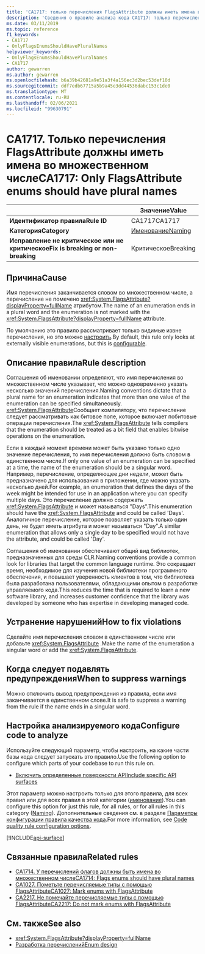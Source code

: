```yaml
---
title: 'CA1717: только перечисления FlagsAttribute должны иметь имена во множественном числе (анализ кода)'
description: 'Сведения о правиле анализа кода CA1717: только перечисления FlagsAttribute должны иметь имена во множественном числе'
ms.date: 03/11/2019
ms.topic: reference
f1_keywords:
- CA1717
- OnlyFlagsEnumsShouldHavePluralNames
helpviewer_keywords:
- OnlyFlagsEnumsShouldHavePluralNames
- CA1717
author: gewarren
ms.author: gewarren
ms.openlocfilehash: b6a39b42681a9e51a3f4a156ec3d2bec53def10d
ms.sourcegitcommit: ddf7edb67715a5b9a45e3dd44536dabc153c1de0
ms.translationtype: MT
ms.contentlocale: ru-RU
ms.lasthandoff: 02/06/2021
ms.locfileid: "99630791"
---
```

# <a name="ca1717-only-flagsattribute-enums-should-have-plural-names"></a><span data-ttu-id="9f2cd-103">CA1717. Только перечисления FlagsAttribute должны иметь имена во множественном числе</span><span class="sxs-lookup"><span data-stu-id="9f2cd-103">CA1717: Only FlagsAttribute enums should have plural names</span></span>

| | <span data-ttu-id="9f2cd-104">Значение</span><span class="sxs-lookup"><span data-stu-id="9f2cd-104">Value</span></span> |
|-|-|
| <span data-ttu-id="9f2cd-105">**Идентификатор правила**</span><span class="sxs-lookup"><span data-stu-id="9f2cd-105">**Rule ID**</span></span> |<span data-ttu-id="9f2cd-106">CA1717</span><span class="sxs-lookup"><span data-stu-id="9f2cd-106">CA1717</span></span>|
| <span data-ttu-id="9f2cd-107">**Категория**</span><span class="sxs-lookup"><span data-stu-id="9f2cd-107">**Category**</span></span> |[<span data-ttu-id="9f2cd-108">Именование</span><span class="sxs-lookup"><span data-stu-id="9f2cd-108">Naming</span></span>](naming-warnings.md)|
| <span data-ttu-id="9f2cd-109">**Исправление не критическое или не критическое**</span><span class="sxs-lookup"><span data-stu-id="9f2cd-109">**Fix is breaking or non-breaking**</span></span> |<span data-ttu-id="9f2cd-110">Критическое</span><span class="sxs-lookup"><span data-stu-id="9f2cd-110">Breaking</span></span>|

## <a name="cause"></a><span data-ttu-id="9f2cd-111">Причина</span><span class="sxs-lookup"><span data-stu-id="9f2cd-111">Cause</span></span>

<span data-ttu-id="9f2cd-112">Имя перечисления заканчивается словом во множественном числе, а перечисление не помечено <xref:System.FlagsAttribute?displayProperty=fullName> атрибутом.</span><span class="sxs-lookup"><span data-stu-id="9f2cd-112">The name of an enumeration ends in a plural word and the enumeration is not marked with the <xref:System.FlagsAttribute?displayProperty=fullName> attribute.</span></span>

<span data-ttu-id="9f2cd-113">По умолчанию это правило рассматривает только видимые извне перечисления, но это можно [настроить](#configure-code-to-analyze).</span><span class="sxs-lookup"><span data-stu-id="9f2cd-113">By default, this rule only looks at externally visible enumerations, but this is [configurable](#configure-code-to-analyze).</span></span>

## <a name="rule-description"></a><span data-ttu-id="9f2cd-114">Описание правила</span><span class="sxs-lookup"><span data-stu-id="9f2cd-114">Rule description</span></span>

<span data-ttu-id="9f2cd-115">Соглашения об именовании определяют, что имя перечисления во множественном числе указывает, что можно одновременно указать несколько значений перечисления.</span><span class="sxs-lookup"><span data-stu-id="9f2cd-115">Naming conventions dictate that a plural name for an enumeration indicates that more than one value of the enumeration can be specified simultaneously.</span></span> <span data-ttu-id="9f2cd-116"><xref:System.FlagsAttribute>Сообщает компилятору, что перечисление следует рассматривать как битовое поле, которое включает побитовые операции перечисления.</span><span class="sxs-lookup"><span data-stu-id="9f2cd-116">The <xref:System.FlagsAttribute> tells compilers that the enumeration should be treated as a bit field that enables bitwise operations on the enumeration.</span></span>

<span data-ttu-id="9f2cd-117">Если в каждый момент времени может быть указано только одно значение перечисления, то имя перечисления должно быть словом в единственном числе.</span><span class="sxs-lookup"><span data-stu-id="9f2cd-117">If only one value of an enumeration can be specified at a time, the name of the enumeration should be a singular word.</span></span> <span data-ttu-id="9f2cd-118">Например, перечисление, определяющее дни недели, может быть предназначено для использования в приложении, где можно указать несколько дней.</span><span class="sxs-lookup"><span data-stu-id="9f2cd-118">For example, an enumeration that defines the days of the week might be intended for use in an application where you can specify multiple days.</span></span> <span data-ttu-id="9f2cd-119">Это перечисление должно содержать <xref:System.FlagsAttribute> и может называться "Days".</span><span class="sxs-lookup"><span data-stu-id="9f2cd-119">This enumeration should have the <xref:System.FlagsAttribute> and could be called 'Days'.</span></span> <span data-ttu-id="9f2cd-120">Аналогичное перечисление, которое позволяет указать только один день, не будет иметь атрибута и может называться "Day".</span><span class="sxs-lookup"><span data-stu-id="9f2cd-120">A similar enumeration that allows only a single day to be specified would not have the attribute, and could be called 'Day'.</span></span>

<span data-ttu-id="9f2cd-121">Соглашения об именовании обеспечивают общий вид библиотек, предназначенных для среды CLR.</span><span class="sxs-lookup"><span data-stu-id="9f2cd-121">Naming conventions provide a common look for libraries that target the common language runtime.</span></span> <span data-ttu-id="9f2cd-122">Это сокращает время, необходимое для изучения новой библиотеки программного обеспечения, и повышает уверенность клиентов в том, что библиотека была разработана пользователями, обладающими опытом в разработке управляемого кода.</span><span class="sxs-lookup"><span data-stu-id="9f2cd-122">This reduces the time that is required to learn a new software library, and increases customer confidence that the library was developed by someone who has expertise in developing managed code.</span></span>

## <a name="how-to-fix-violations"></a><span data-ttu-id="9f2cd-123">Устранение нарушений</span><span class="sxs-lookup"><span data-stu-id="9f2cd-123">How to fix violations</span></span>

<span data-ttu-id="9f2cd-124">Сделайте имя перечисления словом в единственном числе или добавьте <xref:System.FlagsAttribute> .</span><span class="sxs-lookup"><span data-stu-id="9f2cd-124">Make the name of the enumeration a singular word or add the <xref:System.FlagsAttribute>.</span></span>

## <a name="when-to-suppress-warnings"></a><span data-ttu-id="9f2cd-125">Когда следует подавлять предупреждения</span><span class="sxs-lookup"><span data-stu-id="9f2cd-125">When to suppress warnings</span></span>

<span data-ttu-id="9f2cd-126">Можно отключить вывод предупреждения из правила, если имя заканчивается в единственном слове.</span><span class="sxs-lookup"><span data-stu-id="9f2cd-126">It is safe to suppress a warning from the rule if the name ends in a singular word.</span></span>

## <a name="configure-code-to-analyze"></a><span data-ttu-id="9f2cd-127">Настройка анализируемого кода</span><span class="sxs-lookup"><span data-stu-id="9f2cd-127">Configure code to analyze</span></span>

<span data-ttu-id="9f2cd-128">Используйте следующий параметр, чтобы настроить, на какие части базы кода следует запускать это правило.</span><span class="sxs-lookup"><span data-stu-id="9f2cd-128">Use the following option to configure which parts of your codebase to run this rule on.</span></span>

- [<span data-ttu-id="9f2cd-129">Включить определенные поверхности API</span><span class="sxs-lookup"><span data-stu-id="9f2cd-129">Include specific API surfaces</span></span>](#include-specific-api-surfaces)

<span data-ttu-id="9f2cd-130">Этот параметр можно настроить только для этого правила, для всех правил или для всех правил в этой категории ([именование](naming-warnings.md)).</span><span class="sxs-lookup"><span data-stu-id="9f2cd-130">You can configure this option for just this rule, for all rules, or for all rules in this category ([Naming](naming-warnings.md)).</span></span> <span data-ttu-id="9f2cd-131">Дополнительные сведения см. в разделе [Параметры конфигурации правила качества кода](../code-quality-rule-options.md).</span><span class="sxs-lookup"><span data-stu-id="9f2cd-131">For more information, see [Code quality rule configuration options](../code-quality-rule-options.md).</span></span>

[!INCLUDE[api-surface](~/includes/code-analysis/api-surface.md)]

## <a name="related-rules"></a><span data-ttu-id="9f2cd-132">Связанные правила</span><span class="sxs-lookup"><span data-stu-id="9f2cd-132">Related rules</span></span>

- [<span data-ttu-id="9f2cd-133">CA1714. У перечислений флагов должны быть имена во множественном числе</span><span class="sxs-lookup"><span data-stu-id="9f2cd-133">CA1714: Flags enums should have plural names</span></span>](ca1714.md)
- [<span data-ttu-id="9f2cd-134">CA1027. Пометьте перечисляемые типы с помощью FlagsAttribute</span><span class="sxs-lookup"><span data-stu-id="9f2cd-134">CA1027: Mark enums with FlagsAttribute</span></span>](ca1027.md)
- [<span data-ttu-id="9f2cd-135">CA2217. Не помечайте перечисляемые типы с помощью FlagsAttribute</span><span class="sxs-lookup"><span data-stu-id="9f2cd-135">CA2217: Do not mark enums with FlagsAttribute</span></span>](ca2217.md)

## <a name="see-also"></a><span data-ttu-id="9f2cd-136">См. также</span><span class="sxs-lookup"><span data-stu-id="9f2cd-136">See also</span></span>

- <xref:System.FlagsAttribute?displayProperty=fullName>
- [<span data-ttu-id="9f2cd-137">Разработка перечислений</span><span class="sxs-lookup"><span data-stu-id="9f2cd-137">Enum design</span></span>](../../../standard/design-guidelines/enum.md)
